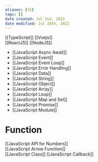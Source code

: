 ```yaml
---
aliases: [JS]
tags: []
date created: Jul 2nd, 2022
date modified: Jul 28th, 2022
---
```

[[TypeScript]]
[[Vuejs]]  
[[ReactJS]]
[[NodeJS]]  

- [[JavaScript Async Await]]
- [[JavaScript Event]]
- [[JavaScript Event Loop]]
- [[JavaScript Error Handling]]
- [[JavaScript Data]]  
- [[JavaScript String]]
- [[JavaScript Object]]  
- [[JavaScript Array]]  
- [[JavaScript Loop]]  
- [[JavaScript Map and Set]]
- [[JavaScript Promise]]
- [[JavaScript Module]]


# Function
[[JavaScript API for Numbers]]  
[[JavaScript Arrow Function]]  
[[JavaScript Class]]
[[JavaScript Callback]]
